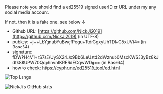 Please note you should find a ed25519 signed userID or URL under my any social media account.

If not, then it is a fake one. see below ↓

+ Github URL: [https://github.com/NickJi2019](https://github.com/NickJi2019) (in UTF-8)
+ pubkey: +j++LbYgnubYuBwgfPegu+TtdrGgxyUhTDl+C5xUVt4= (in Base64)
+ signature: fDWPH4V1+rS7sE/UySX2rL/x9Bb6LeUstd2dWznub0MscKWS33yBz8kJdtk8BUPW70QqphnvnIKRERdECqwWDg== (in Base64)
+ how to check: https://cyphr.me/ed25519_tool/ed.html

![Top Langs](https://github-readme-stats.vercel.app/api/top-langs/?username=nickji2019&layout=compact)

![NickJi's GitHub stats](https://github-readme-stats.vercel.app/api?username=nickji2019&show_icons=true&count_private=true)
<!---
NickJi2019/NickJi2019 is a ✨ special ✨ repository because its `README.md` (this file) appears on your GitHub profile.
You can click the Preview link to take a look at your changes.
--->
